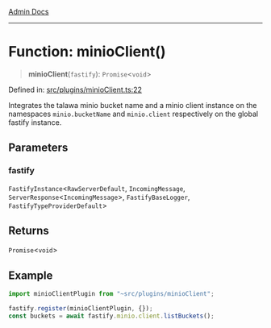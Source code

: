 [Admin Docs](/)

***

# Function: minioClient()

> **minioClient**(`fastify`): `Promise`\<`void`\>

Defined in: [src/plugins/minioClient.ts:22](https://github.com/Suyash878/talawa-api/blob/3646aad880eea5a7cfb665aa9031a4d873c30798/src/plugins/minioClient.ts#L22)

Integrates the talawa minio bucket name and a minio client instance on the namespaces `minio.bucketName` and `minio.client` respectively on the global fastify instance.

## Parameters

### fastify

`FastifyInstance`\<`RawServerDefault`, `IncomingMessage`, `ServerResponse`\<`IncomingMessage`\>, `FastifyBaseLogger`, `FastifyTypeProviderDefault`\>

## Returns

`Promise`\<`void`\>

## Example

```ts
import minioClientPlugin from "~src/plugins/minioClient";

fastify.register(minioClientPlugin, {});
const buckets = await fastify.minio.client.listBuckets();
```
